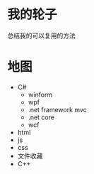 # 我的轮子

总结我的可以复用的方法

# 地图
- C#
  - winform
  - wpf
  - .net framework mvc
  - .net core
  - wcf
- html
- js
- css
- 文件收藏
- C++